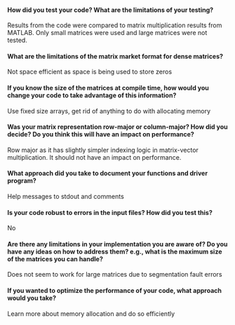 #### How did you test your code? What are the limitations of your testing?

Results from the code were compared to matrix multiplication results from MATLAB. Only small matrices were used and large matrices were not tested.

#### What are the limitations of the matrix market format for dense matrices?

Not space efficient as space is being used to store zeros

#### If you know the size of the matrices at compile time, how would you change your code to take advantage of this information?

Use fixed size arrays, get rid of anything to do with allocating memory

#### Was your matrix representation row-major or column-major? How did you decide? Do you think this will have an impact on performance?

Row major as it has slightly simpler indexing logic in matrix-vector multiplication. It should not have an impact on performance.

#### What approach did you take to document your functions and driver program?

Help messages to stdout and comments

#### Is your code robust to errors in the input files? How did you test this?

No

#### Are there any limitations in your implementation you are aware of? Do you have any ideas on how to address them? e.g., what is the maximum size of the matrices you can handle?

Does not seem to work for large matrices due to segmentation fault errors

#### If you wanted to optimize the performance of your code, what approach would you take?

Learn more about memory allocation and do so efficiently


